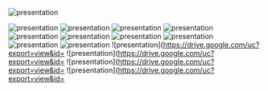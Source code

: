 ![presentation](https://drive.google.com/uc?export=view&id=1vlidS3zrZdcnog6MjxStWO8-WJCj36Y7)

![presentation](https://drive.google.com/uc?export=view&id=1U_RKl8KtRc6UEweVubwTNM5heZaV6l4e)
![presentation](https://drive.google.com/uc?export=view&id=19Y89wrb8DOvzQPMd1ZmXFv6FGtMFrvm_)
![presentation](https://drive.google.com/uc?export=view&id=1Iy8h-Djyk25ywm8CjedhnWOWDUqfuucU)
![presentation](https://drive.google.com/uc?export=view&id=Whats-App-Image-2023-09-14-at-6-22-13-AM.jpg)
![presentation](https://drive.google.com/uc?export=view&id=Whats-App-Image-2023-05-16-at-4-55-28-PM.jpg)
![presentation](https://drive.google.com/uc?export=view&id=1vuYH3evR6FNVpdVduCArEcqb-LCPK8mm)
![presentation](https://drive.google.com/uc?export=view&id=1vuHaf7jhBjim2iydJ0BKS9H_Te6au2cS)
![presentation](https://drive.google.com/uc?export=view&id=1vqpyDMVw99DVM0XC0U5K1B9pTNhoICde)
![presentation](https://drive.google.com/uc?export=view&id=1vqpyDMVw99DVM0XC0U5K1B9pTNhoICde)
![presentation](https://drive.google.com/uc?export=view&id=1vwBRW9AL3G5kkg9Dz1INSZQLm9ls9u4A)
![presentation](https://drive.google.com/uc?export=view&id=
![presentation](https://drive.google.com/uc?export=view&id=
![presentation](https://drive.google.com/uc?export=view&id=
![presentation](https://drive.google.com/uc?export=view&id=
